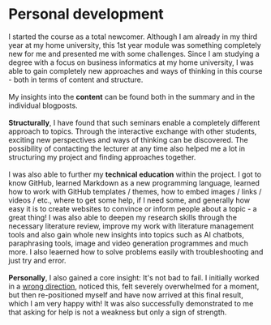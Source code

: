 # Personal development
I started the course as a total newcomer. Although I am already in my third year at my home university, this 1st year module was something completely new for me and presented me with some challenges. Since I am studying a degree with a focus on business informatics at my home university, I was able to gain completely new approaches and ways of thinking in this course - both in terms of content and structure. <br><br>
My insights into the **content** can be found both in the summary and in the individual blogposts. <br><br>
**Structurally**, I have found that such seminars enable a completely different approach to topics. Through the interactive exchange with other students, exciting new perspectives and ways of thinking can be discovered. The possibility of contacting the lecturer at any time also helped me a lot in structuring my project and finding approaches together.  <br><br>
I was also able to further my **technical education** within the project. I got to know GitHub, learned Markdown as a new programming language, learned how to work with GitHub templates / themes, how to embed images / links / videos / etc., where to get some help, if I need some, and generally how easy it is to create websites to convince or inform people about a topic - a great thing! I was also able to deepen my research skills through the necessary literature review, improve my work with literature management tools and also gain whole new insights into topics such as AI chatbots, paraphrasing tools, image and video generation programmes and much more. I also leaerned how to solve problems easily with troubleshooting and just try and error.<br><br>
**Personally**, I also gained a core insight: It's not bad to fail. I initially worked in a [wrong direction](https://2200082.github.io/minima/), noticed this, felt severely overwhelmed for a moment, but then re-positioned myself and have now arrived at this final result, which I am very happy with! It was also successfully demonstrated to me that asking for help is not a weakness but only a sign of strength.
